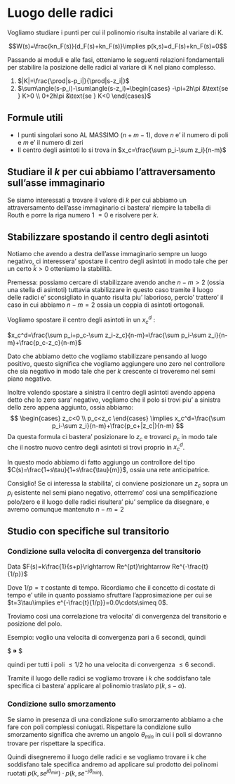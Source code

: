# Luogo delle radici

Vogliamo studiare i punti per cui il polinomio risulta instabile al variare di K.

$$W(s)=\frac{kn_F(s)}{d_F(s)+kn_F(s)}\implies p(k,s)=d_F(s)+kn_F(s)=0$$

Passando ai moduli e alle fasi, otteniamo le seguenti relazioni fondamentali per stabilire la posizione delle radici al variare di K nel piano complesso.

1. $|K|=\frac{\prod|s-p_i|}{\prod|s-z_i|}$﻿
2. $\sum\angle(s-p_i)-\sum\angle(s-z_i)=\begin{cases} -\pi+2h\pi &\text{se } K>0 \\ 0+2h\pi &\text{se } K<0 \end{cases}$﻿
## Formule utili

- I punti singolari sono AL MASSIMO $(n+m-1)$﻿, dove $n$﻿ e’ il numero di poli e $m$﻿ e’ il numero di zeri
- Il centro degli asintoti lo si trova in $x_c=\frac{\sum p_i-\sum z_i}{n-m}$﻿

## Studiare il $k$﻿ per cui abbiamo l’attraversamento sull’asse immaginario

Se siamo interessati a trovare il valore di $k$﻿ per cui abbiamo un attraversamento dell’asse immaginario ci bastera’ riempire la tabella di Routh e porre la riga numero 1 $=0$﻿ e risolvere per $k$﻿.

## Stabilizzare spostando il centro degli asintoti

Notiamo che avendo a destra dell’asse immaginario sempre un luogo negativo, ci interessera’ spostare il centro degli asintoti in modo tale che per un certo $\hat k>0$﻿ otteniamo la stabilità.

Premessa: possiamo cercare di stabilizzare avendo anche $n-m>2$﻿ (ossia una stella di asintoti) tuttavia stabilizzare in questo caso tramite il luogo delle radici e’ sconsigliato in quanto risulta piu’ laborioso, percio’ trattero’ il caso in cui abbiamo $n-m=2$﻿ ossia un coppia di asintoti ortogonali.

Vogliamo spostare il centro degli asintoti in un $x_c^d$﻿ :

$x_c^d=\frac{\sum p_i+p_c-\sum z_i-z_c}{n-m}=\frac{\sum p_i-\sum z_i}{n-m}+\frac{p_c-z_c}{n-m}$

Dato che abbiamo detto che vogliamo stabilizzare pensando al luogo positivo, questo significa che vogliamo aggiungere uno zero nel controllore che sia negativo in modo tale che per $k$﻿ crescente ci troveremo nel semi piano negativo.

Inoltre volendo spostare a sinistra il centro degli asintoti avendo appena detto che lo zero sara’ negativo, vogliamo che il polo si trovi piu’ a sinistra dello zero appena aggiunto, ossia abbiamo:
$$
\begin{cases} z_c<0 \\ p_c<z_c \end{cases} \implies x_c^d=\frac{\sum p_i-\sum z_i}{n-m}+\frac{p_c+|z_c|}{n-m}
$$
Da questa formula ci bastera’ posizionare lo $z_c$﻿ e trovarci $p_c$﻿ in modo tale che il nostro nuovo centro degli asintoti si trovi proprio in $x_c^d$﻿.

In questo modo abbiamo di fatto aggiungo un controllore del tipo $C(s)=\frac{1+s\tau}{1+s\frac{\tau}{m}}$﻿, ossia una rete anticipatrice.

Consiglio! Se ci interessa la stabilita’, ci conviene posizionare un $z_c$﻿ sopra un $p_i$﻿ esistente nel semi piano negativo, otterremo’ cosi una semplificazione polo/zero e il luogo delle radici risultera’ piu’ semplice da disegnare, e avremo comunque mantenuto $n-m=2$﻿

## Studio con specifiche sul transitorio

### Condizione sulla velocita di convergenza del transitorio

Data $F(s)=k\frac{1}{s+p}\rightarrow Re^{pt}\rightarrow Re^{-\frac{t}{1/p}}$﻿

Dove $1/p = \tau$﻿ costante di tempo. Ricordiamo che il concetto di costate di tempo e’ utile in quanto possiamo sfruttare l’approsimazione per cui se $t=3\tau\implies e^{-\frac{t}{1/p}}=0.0\cdots\simeq 0$﻿.

Troviamo cosi una correlazione tra velocita’ di convergenza del transitorio e posizione del polo.

Esempio: voglio una velocita di convergenza pari a $6\text{ secondi}$﻿, quindi

$ ⁍ $

quindi per tutti i poli $\leq1/2$﻿ ho una velocita di convergenza $\leq6 \text{ secondi}$﻿.

Tramite il luogo delle radici se vogliamo trovare i $k$﻿ che soddisfano tale specifica ci bastera’ applicare al polinomio traslato $p(k,s-\alpha)$﻿.

### Condizione sullo smorzamento

Se siamo in presenza di una condizione sullo smorzamento abbiamo a che fare con poli complessi coniugati. Rispettare la condizione sullo smorzamento significa che avremo un angolo $\theta_{min}$﻿ in cui i poli si dovranno trovare per rispettare la specifica.

Quindi disegneremo il luogo delle radici e se vogliamo trovare i k che soddisfano tale specifica andremo ad applicare sul prodotto dei polinomi ruotati $p(k,se^{j\theta_{min}})\cdot p(k,se^{-j\theta_{min}})$﻿.
